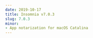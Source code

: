 ```yaml
---
date: 2019-10-17
title: Insomnia v7.0.3
slug: 7.0.3
minor:
- App notarization for macOS Catalina
---
```

